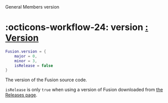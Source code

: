 <nav class="fusiondoc-api-breadcrumbs">
	<span>General</span>
	<span>Members</span>
	<span>version</span>
</nav>

<h1 class="fusiondoc-api-header" markdown>
	<span class="fusiondoc-api-icon" markdown>:octicons-workflow-24:</span>
	<span class="fusiondoc-api-name">version</span>
	<a href="../../types/version" class="fusiondoc-api-type">
		: Version
	</a>
</h1>

```Lua
Fusion.version = {
	major = 0,
	minor = 3,
	isRelease = false
}
```

The version of the Fusion source code.

`isRelease` is only `true` when using a version of Fusion downloaded from
[the Releases page](https://github.com/dphfox/Fusion/releases).